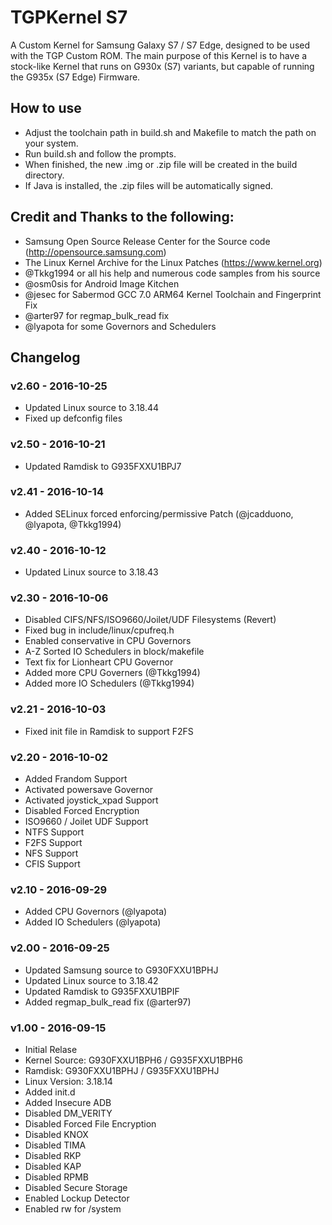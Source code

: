 # TGPKernel S7
A Custom Kernel for Samsung Galaxy S7 / S7 Edge, designed to be used with the TGP Custom ROM. 
The main purpose of this Kernel is to have a stock-like Kernel that runs on G930x (S7) 
variants, but capable of running the G935x (S7 Edge) Firmware. 


## How to use
- Adjust the toolchain path in build.sh and Makefile to match the path on your system. 
- Run build.sh and follow the prompts.
- When finished, the new .img or .zip file will be created in the build directory.
- If Java is installed, the .zip files will be automatically signed.


## Credit and Thanks to the following:
- Samsung Open Source Release Center for the Source code (http://opensource.samsung.com)
- The Linux Kernel Archive for the Linux Patches (https://www.kernel.org)
- @Tkkg1994 or all his help and numerous code samples from his source
- @osm0sis for Android Image Kitchen
- @jesec for Sabermod GCC 7.0 ARM64 Kernel Toolchain and Fingerprint Fix
- @arter97 for regmap_bulk_read fix
- @lyapota for some Governors and Schedulers


## Changelog

### v2.60 - 2016-10-25
- Updated Linux source to 3.18.44
- Fixed up defconfig files

### v2.50 - 2016-10-21
- Updated Ramdisk to G935FXXU1BPJ7

### v2.41 - 2016-10-14
- Added SELinux forced enforcing/permissive Patch (@jcadduono, @lyapota, @Tkkg1994)

### v2.40 - 2016-10-12
- Updated Linux source to 3.18.43

### v2.30 - 2016-10-06
- Disabled CIFS/NFS/ISO9660/Joilet/UDF Filesystems (Revert)
- Fixed bug in include/linux/cpufreq.h
- Enabled conservative in CPU Governors
- A-Z Sorted IO Schedulers in block/makefile
- Text fix for Lionheart CPU Governor
- Added more CPU Governers (@Tkkg1994)
- Added more IO Schedulers (@Tkkg1994)

### v2.21 - 2016-10-03
- Fixed init file in Ramdisk to support F2FS

### v2.20 - 2016-10-02
- Added Frandom Support
- Activated powersave Governor
- Activated joystick_xpad Support
- Disabled Forced Encryption
- ISO9660 / Joilet UDF Support
- NTFS Support
- F2FS Support
- NFS Support
- CFIS Support

### v2.10 - 2016-09-29
- Added CPU Governors (@lyapota)
- Added IO Schedulers (@lyapota)

### v2.00 - 2016-09-25
- Updated Samsung source to G930FXXU1BPHJ
- Updated Linux source to 3.18.42
- Updated Ramdisk to G935FXXU1BPIF
- Added regmap_bulk_read fix (@arter97)

### v1.00 - 2016-09-15
- Initial Relase
- Kernel Source: G930FXXU1BPH6 / G935FXXU1BPH6
- Ramdisk: G930FXXU1BPHJ / G935FXXU1BPHJ
- Linux Version: 3.18.14
- Added init.d
- Added Insecure ADB
- Disabled DM_VERITY
- Disabled Forced File Encryption
- Disabled KNOX
- Disabled TIMA
- Disabled RKP
- Disabled KAP
- Disabled RPMB
- Disabled Secure Storage
- Enabled Lockup Detector
- Enabled rw for /system

